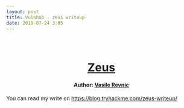 ```yaml
---
layout: post
title: Vulnhub - zeus writeup
date: 2019-07-24 3:05
---
```

<h1 align="center" style="font-size:30px;">
  <br>
  <a href="https://www.vulnhub.com/entry/zeus-1,304/">Zeus</a>
  <br>
</h1>

<h4 align="center"> Author: <a href="https://twitter.com/SirPwnALot"> Vasile Revnic</a></h4>


You can read my write on https://blog.tryhackme.com/zeus-writeup/

